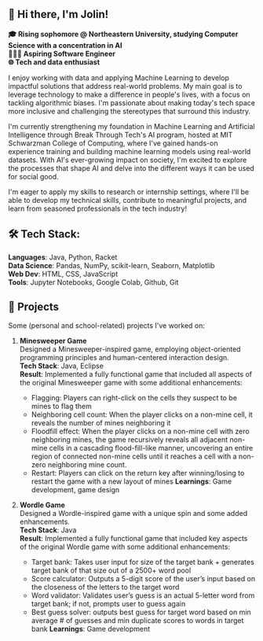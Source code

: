 ##  👋 Hi there, I'm Jolin!
**🎓 Rising sophomore @ Northeastern University, studying Computer Science with a concentration in AI   
👩🏻‍💻 Aspiring Software Engineer  
🌐 Tech and data enthusiast** 

I enjoy working with data and applying Machine Learning to develop impactful solutions that address real-world problems. My main goal is to leverage technology to make a difference in people's lives, with a focus on tackling algorithmic biases. I'm passionate about making today's tech space more inclusive and challenging the stereotypes that surround this industry. 

I'm currently strengthening my foundation in Machine Learning and Artificial Intelligence through Break Through Tech's AI program, hosted at MIT Schwarzman College of Computing, where I've gained hands-on experience training and building machine learning models using real-world datasets. With AI's ever-growing impact on society, I'm excited to explore the processes that shape AI and delve into the different ways it can be used for social good.  

I'm eager to apply my skills to research or internship settings, where I'll be able to develop my technical skills, contribute to meaningful projects, and learn from seasoned professionals in the tech industry!  

## 🛠 Tech Stack: 
**Languages**: Java, Python, Racket   
**Data Science**: Pandas, NumPy, scikit-learn, Seaborn, Matplotlib  
**Web Dev**: HTML, CSS, JavaScript   
**Tools**: Jupyter Notebooks, Google Colab, Github, Git   

## 🚀 Projects
Some (personal and school-related) projects I've worked on: 
1. **Minesweeper Game**  
   Designed a Minesweeper-inspired game, employing object-oriented programming principles and human-centered interaction design.  
   **Tech Stack**: Java, Eclipse  
   **Result**: Implemented a fully functional game that included all aspects of the original Minesweeper game with some additional enhancements:
   - Flagging: Players can right-click on the cells they suspect to be mines to flag them
   - Neighboring cell count: When the player clicks on a non-mine cell, it reveals the number of mines neighboring it
   - Floodfill effect: When the player clicks on a non-mine cell with zero neighboring mines, the game recursively reveals all adjacent non-mine cells in a cascading flood-fill-like manner, uncovering an entire region of connected non-mine cells until it reaches a cell with a non-zero neighboring mine count.
   - Restart: Players can click on the return key after winning/losing to restart the game with a new layout of mines
  **Learnings**: Game development, game design

2. **Wordle Game**  
   Designed a Wordle-inspired game with a unique spin and some added enhancements.  
   **Tech Stack**: Java  
   **Result**: Implemented a fully functional game that included key aspects of the original Wordle game with some additional enhancements:
   - Target bank: Takes user input for size of the target bank + generates target bank of that size out of a 2500+ word pool
   - Score calculator: Outputs a 5-digit score of the user’s input based on the closeness of the letters to the target word 
   - Word validator: Validates user’s guess is an actual 5-letter word from target bank; if not, prompts user to guess again
   - Best guess solver: outputs best guess for target word based on min average # of guesses and min duplicate scores to words in target bank
   **Learnings**: Game development



<!--
**jolin-yang/jolin-yang** is a ✨ _special_ ✨ repository because its `README.md` (this file) appears on your GitHub profile.

Here are some ideas to get you started:

- 🔭 I’m currently working on ...
- 🌱 I’m currently learning ...
- 👯 I’m looking to collaborate on ...
- 🤔 I’m looking for help with ...
- 💬 Ask me about ...
- 📫 How to reach me: ...
- 😄 Pronouns: ...
- ⚡ Fun fact: ...
-->
